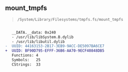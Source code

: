 ## mount_tmpfs

> `/System/Library/Filesystems/tmpfs.fs/mount_tmpfs`

```diff

   __DATA.__data: 0x240
   - /usr/lib/libSystem.B.dylib
   - /usr/lib/libutil.dylib
-  UUID: 44163153-2B17-3EB9-9ACC-DE5097BA6CE7
+  UUID: BF90D795-EFFF-36B6-AA70-9ECF40848DB5
   Functions: 4
   Symbols:   25
   CStrings:  33

```

